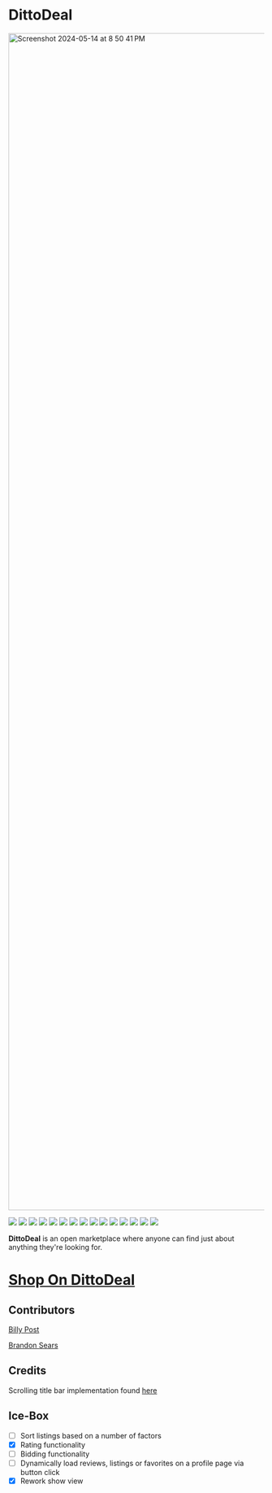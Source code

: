 # DittoDeal


<img width="2316" alt="Screenshot 2024-05-14 at 8 50 41 PM" src="https://github.com/Bpost129/dittodeal-front-end/assets/54043400/c79c28ff-24a3-443f-853d-ef51478e5cd3">


<img src="https://img.shields.io/badge/CSS3-1572B6.svg?style=for-the-badge&logo=CSS3&logoColor=white"> <img src="https://img.shields.io/badge/HTML5-E34F26.svg?style=for-the-badge&logo=HTML5&logoColor=white"> <img src="https://img.shields.io/badge/JavaScript-F7DF1E.svg?style=for-the-badge&logo=JavaScript&logoColor=black"> <img src="https://img.shields.io/badge/Git-F05032.svg?style=for-the-badge&logo=Git&logoColor=white"> <img src="https://img.shields.io/badge/Mongoose-880000.svg?style=for-the-badge&logo=Mongoose&logoColor=white"> <img src="https://img.shields.io/badge/MongoDB-47A248.svg?style=for-the-badge&logo=MongoDB&logoColor=white"> <img src="https://img.shields.io/badge/Express-000000.svg?style=for-the-badge&logo=Express&logoColor=white"> <img src="https://img.shields.io/badge/Font%20Awesome-538DD7.svg?style=for-the-badge&logo=Font-Awesome&logoColor=white"> <img src="https://img.shields.io/badge/Trello-0052CC.svg?style=for-the-badge&logo=Trello&logoColor=white"> <img src="https://img.shields.io/badge/Passport-34E27A.svg?style=for-the-badge&logo=Passport&logoColor=white"> <img src="https://img.shields.io/badge/Node.js-339933.svg?style=for-the-badge&logo=nodedotjs&logoColor=white"> <img src="https://img.shields.io/badge/Postman-FF6C37.svg?style=for-the-badge&logo=Postman&logoColor=white"> <img src="https://img.shields.io/badge/Netlify-00C7B7.svg?style=for-the-badge&logo=Netlify&logoColor=white"> <img src="https://img.shields.io/badge/JSON%20Web%20Tokens-000000.svg?style=for-the-badge&logo=JSON-Web-Tokens&logoColor=white"> <img src="https://img.shields.io/badge/React-61DAFB.svg?style=for-the-badge&logo=React&logoColor=black">

**DittoDeal** is an open marketplace where anyone can find just about anything they're looking for.

# [Shop On DittoDeal](https://dittodeal.netlify.app/)

## Contributors
[Billy Post](https://github.com/Bpost129)

[Brandon Sears](https://github.com/bS-ui)

## Credits
Scrolling title bar implementation found [here](https://codepen.io/stantonl33/pen/QzMLye)

## Ice-Box
- [ ] Sort listings based on a number of factors
- [x] Rating functionality
- [ ] Bidding functionality
- [ ] Dynamically load reviews, listings or favorites on a profile page via button click
- [x] Rework show view
